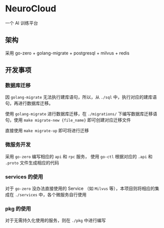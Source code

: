 # NeuroCloud

一个 AI 训练平台

## 架构

采用 go-zero + golang-migrate + postgresql + milvus + redis

## 开发事项

### 数据库迁移

因 `golang-migrate` 无法执行建库语句，所以，从 `./sql` 中，执行对应的建库语句，再进行数据库迁移。

使用 `golang-migrate` 进行数据库迁移，在 `./migrations/` 下编写数据库迁移语句，使用 `make migrate-new {file_name}` 即可创建对应迁移文件

直接使用 `make migrate-up` 即可将进行迁移

### 微服务开发

采用 `go-zero` 编写相应的 `api` 和 `rpc` 服务， 使用 `go-ctl` 根据对应的 `.api` 和 `.proto` 文件生成相应的代码

### services 的使用

对于 `go-zero` 没办法直接使用的 Service （如 `Milvus` 等），本项目则将相应的集成在 `./services` 中，各个微服务自行使用

### pkg 的使用

对于无需持久化使用的服务，则在 `./pkg` 中进行编写
